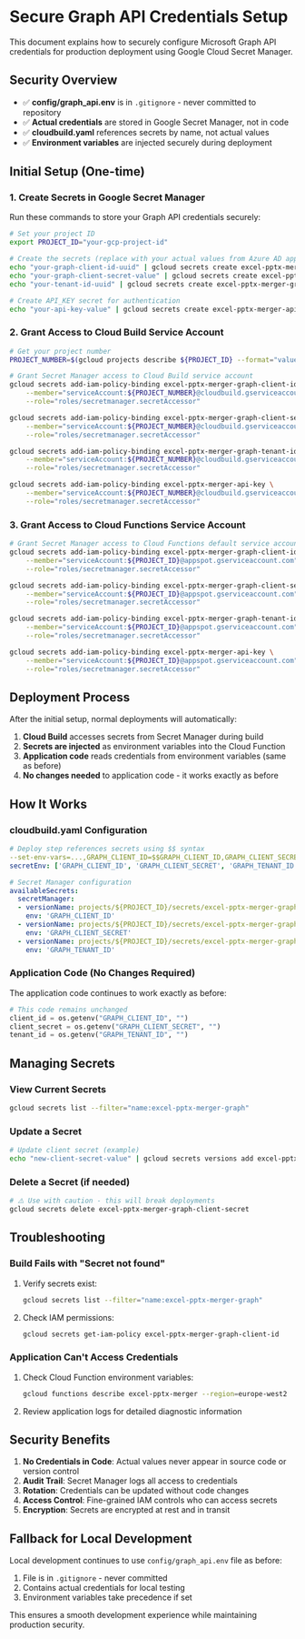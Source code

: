 # Secure Graph API Credentials Setup

This document explains how to securely configure Microsoft Graph API credentials for production deployment using Google Cloud Secret Manager.

## Security Overview

- ✅ **config/graph_api.env** is in `.gitignore` - never committed to repository
- ✅ **Actual credentials** are stored in Google Secret Manager, not in code
- ✅ **cloudbuild.yaml** references secrets by name, not actual values
- ✅ **Environment variables** are injected securely during deployment

## Initial Setup (One-time)

### 1. Create Secrets in Google Secret Manager

Run these commands to store your Graph API credentials securely:

```bash
# Set your project ID
export PROJECT_ID="your-gcp-project-id"

# Create the secrets (replace with your actual values from Azure AD app registration)
echo "your-graph-client-id-uuid" | gcloud secrets create excel-pptx-merger-graph-client-id --data-file=-
echo "your-graph-client-secret-value" | gcloud secrets create excel-pptx-merger-graph-client-secret --data-file=-
echo "your-tenant-id-uuid" | gcloud secrets create excel-pptx-merger-graph-tenant-id --data-file=-

# Create API_KEY secret for authentication
echo "your-api-key-value" | gcloud secrets create excel-pptx-merger-api-key --data-file=-
```

### 2. Grant Access to Cloud Build Service Account

```bash
# Get your project number
PROJECT_NUMBER=$(gcloud projects describe ${PROJECT_ID} --format="value(projectNumber)")

# Grant Secret Manager access to Cloud Build service account
gcloud secrets add-iam-policy-binding excel-pptx-merger-graph-client-id \
    --member="serviceAccount:${PROJECT_NUMBER}@cloudbuild.gserviceaccount.com" \
    --role="roles/secretmanager.secretAccessor"

gcloud secrets add-iam-policy-binding excel-pptx-merger-graph-client-secret \
    --member="serviceAccount:${PROJECT_NUMBER}@cloudbuild.gserviceaccount.com" \
    --role="roles/secretmanager.secretAccessor"

gcloud secrets add-iam-policy-binding excel-pptx-merger-graph-tenant-id \
    --member="serviceAccount:${PROJECT_NUMBER}@cloudbuild.gserviceaccount.com" \
    --role="roles/secretmanager.secretAccessor"

gcloud secrets add-iam-policy-binding excel-pptx-merger-api-key \
    --member="serviceAccount:${PROJECT_NUMBER}@cloudbuild.gserviceaccount.com" \
    --role="roles/secretmanager.secretAccessor"
```

### 3. Grant Access to Cloud Functions Service Account

```bash
# Grant Secret Manager access to Cloud Functions default service account
gcloud secrets add-iam-policy-binding excel-pptx-merger-graph-client-id \
    --member="serviceAccount:${PROJECT_ID}@appspot.gserviceaccount.com" \
    --role="roles/secretmanager.secretAccessor"

gcloud secrets add-iam-policy-binding excel-pptx-merger-graph-client-secret \
    --member="serviceAccount:${PROJECT_ID}@appspot.gserviceaccount.com" \
    --role="roles/secretmanager.secretAccessor"

gcloud secrets add-iam-policy-binding excel-pptx-merger-graph-tenant-id \
    --member="serviceAccount:${PROJECT_ID}@appspot.gserviceaccount.com" \
    --role="roles/secretmanager.secretAccessor"

gcloud secrets add-iam-policy-binding excel-pptx-merger-api-key \
    --member="serviceAccount:${PROJECT_ID}@appspot.gserviceaccount.com" \
    --role="roles/secretmanager.secretAccessor"
```

## Deployment Process

After the initial setup, normal deployments will automatically:

1. **Cloud Build** accesses secrets from Secret Manager during build
2. **Secrets are injected** as environment variables into the Cloud Function
3. **Application code** reads credentials from environment variables (same as before)
4. **No changes needed** to application code - it works exactly as before

## How It Works

### cloudbuild.yaml Configuration

```yaml
# Deploy step references secrets using $$ syntax
--set-env-vars=...,GRAPH_CLIENT_ID=$$GRAPH_CLIENT_ID,GRAPH_CLIENT_SECRET=$$GRAPH_CLIENT_SECRET,GRAPH_TENANT_ID=$$GRAPH_TENANT_ID
secretEnv: ['GRAPH_CLIENT_ID', 'GRAPH_CLIENT_SECRET', 'GRAPH_TENANT_ID']

# Secret Manager configuration
availableSecrets:
  secretManager:
  - versionName: projects/${PROJECT_ID}/secrets/excel-pptx-merger-graph-client-id/versions/latest
    env: 'GRAPH_CLIENT_ID'
  - versionName: projects/${PROJECT_ID}/secrets/excel-pptx-merger-graph-client-secret/versions/latest
    env: 'GRAPH_CLIENT_SECRET'
  - versionName: projects/${PROJECT_ID}/secrets/excel-pptx-merger-graph-tenant-id/versions/latest
    env: 'GRAPH_TENANT_ID'
```

### Application Code (No Changes Required)

The application code continues to work exactly as before:

```python
# This code remains unchanged
client_id = os.getenv("GRAPH_CLIENT_ID", "")
client_secret = os.getenv("GRAPH_CLIENT_SECRET", "")
tenant_id = os.getenv("GRAPH_TENANT_ID", "")
```

## Managing Secrets

### View Current Secrets

```bash
gcloud secrets list --filter="name:excel-pptx-merger-graph"
```

### Update a Secret

```bash
# Update client secret (example)
echo "new-client-secret-value" | gcloud secrets versions add excel-pptx-merger-graph-client-secret --data-file=-
```

### Delete a Secret (if needed)

```bash
# ⚠️ Use with caution - this will break deployments
gcloud secrets delete excel-pptx-merger-graph-client-secret
```

## Troubleshooting

### Build Fails with "Secret not found"

1. Verify secrets exist:
   ```bash
   gcloud secrets list --filter="name:excel-pptx-merger-graph"
   ```

2. Check IAM permissions:
   ```bash
   gcloud secrets get-iam-policy excel-pptx-merger-graph-client-id
   ```

### Application Can't Access Credentials

1. Check Cloud Function environment variables:
   ```bash
   gcloud functions describe excel-pptx-merger --region=europe-west2
   ```

2. Review application logs for detailed diagnostic information

## Security Benefits

1. **No Credentials in Code**: Actual values never appear in source code or version control
2. **Audit Trail**: Secret Manager logs all access to credentials
3. **Rotation**: Credentials can be updated without code changes
4. **Access Control**: Fine-grained IAM controls who can access secrets
5. **Encryption**: Secrets are encrypted at rest and in transit

## Fallback for Local Development

Local development continues to use `config/graph_api.env` file as before:

1. File is in `.gitignore` - never committed
2. Contains actual credentials for local testing
3. Environment variables take precedence if set

This ensures a smooth development experience while maintaining production security.
